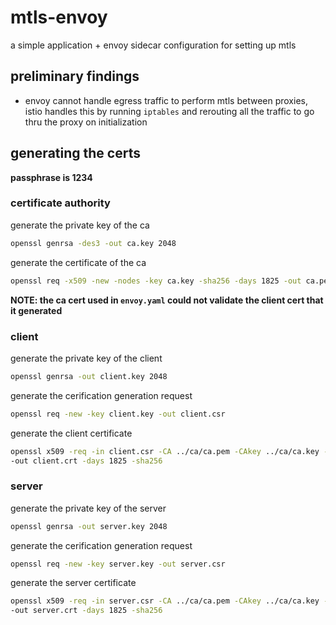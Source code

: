 # mtls-envoy
a simple application + envoy sidecar configuration for setting up mtls

## preliminary findings
- envoy cannot handle egress traffic to perform mtls between proxies, istio handles this by running `iptables` and rerouting all the traffic to go thru the proxy on initialization

## generating the certs
**passphrase is 1234**
### certificate authority
generate the private key of the ca
```bash
openssl genrsa -des3 -out ca.key 2048
```

generate the certificate of the ca
```bash
openssl req -x509 -new -nodes -key ca.key -sha256 -days 1825 -out ca.pem
```

**NOTE: the ca cert used in `envoy.yaml` could not validate the client cert that it generated**

### client
generate the private key of the client
```bash
openssl genrsa -out client.key 2048
```

generate the cerification generation request
```bash
openssl req -new -key client.key -out client.csr
```

generate the client certificate
```bash
openssl x509 -req -in client.csr -CA ../ca/ca.pem -CAkey ../ca/ca.key -CAcreateserial \
-out client.crt -days 1825 -sha256
```

### server
generate the private key of the server
```bash
openssl genrsa -out server.key 2048
```

generate the cerification generation request
```bash
openssl req -new -key server.key -out server.csr
```

generate the server certificate
```bash
openssl x509 -req -in server.csr -CA ../ca/ca.pem -CAkey ../ca/ca.key -CAcreateserial \
-out server.crt -days 1825 -sha256
```
